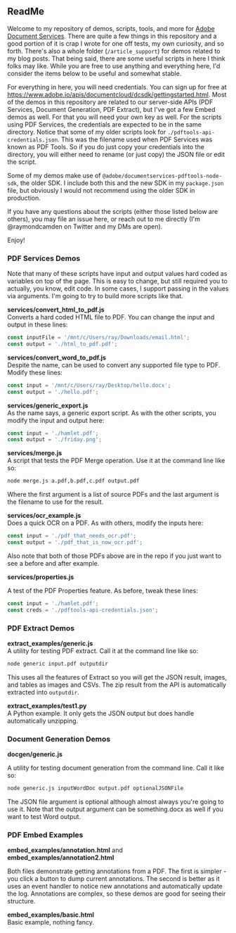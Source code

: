 ## ReadMe

Welcome to my repository of demos, scripts, tools, and more for [Adobe Document Services](https://www.adobe.io/apis/documentcloud/dcsdk/). There are quite a few things in this repository and a good portion of it is crap I wrote for one off tests, my own curiosity, and so forth. There's also a whole folder (`/article_support`) for demos related to my blog posts. That being said, there are some useful scripts in here I think folks may like. While you are free to use anything and everything here, I'd consider the items below to be useful and somewhat stable. 

For everything in here, you will need credentials. You can sign up for free at <https://www.adobe.io/apis/documentcloud/dcsdk/gettingstarted.html>. Most of the demos in this repository are related to our server-side APIs (PDF Services, Document Generation, PDF Extract), but I've got a few Embed demos as well. For that you will need your own key as well. For the scripts using PDF Services, the credentials are expected to be in the same directory. Notice that some of my older scripts look for `./pdftools-api-credentials.json`. This was the filename used when PDF Services was known as PDF Tools. So if you do just copy your credentials into the directory, you will either need to rename (or just copy) the JSON file or edit the script.

Some of my demos make use of `@adobe/documentservices-pdftools-node-sdk`, the older SDK. I include both this and the new SDK in my `package.json` file, but obviously I would not recommend using the older SDK in production.

If you have any questions about the scripts (either those listed below are others), you may file an issue here, or reach out to me directly (I'm @raymondcamden on Twitter and my DMs are open). 

Enjoy!

### PDF Services Demos

Note that many of these scripts have input and output values hard coded as variables on top of the page. This is easy to change, but still required you to actually, you know, edit code. In some cases, I support passing in the values via arguments. I'm going to try to build more scripts like that. 

**services/convert_html_to_pdf.js**<br/>
Converts a hard coded HTML file to PDF. You can change the input and output in these lines:

```js
const inputFile = '/mnt/c/Users/ray/Downloads/email.html';
const output = './html_to_pdf.pdf';
```

**services/convert_word_to_pdf.js**<br/>
Despite the name, can be used to convert any supported file type to PDF. Modify these lines:

```js
const input = '/mnt/c/Users/ray/Desktop/hello.docx';
const output = './hello.pdf';
```

**services/generic_export.js**<br/>
As the name says, a generic export script. As with the other scripts, you modify the input and output here:

```js
const input = './hamlet.pdf';
const output = './friday.png';
```

**services/merge.js**<br/>
A script that tests the PDF Merge operation. Use it at the command line like so:

```bash 
node merge.js a.pdf,b.pdf,c.pdf output.pdf
```

Where the first argument is a list of source PDFs and the last argument is the filename to use for the result.

**services/ocr_example.js**<br/>
Does a quick OCR on a PDF. As with others, modify the inputs here:

```js
const input = './pdf_that_needs_ocr.pdf';
const output = './pdf_that_is_now_ocr.pdf';
```

Also note that both of those PDFs above are in the repo if you just want to see a before and after example.

**services/properties.js**<br/>

A test of the PDF Properties feature. As before, tweak these lines:

```js
const input = './hamlet.pdf';
const creds = './pdftools-api-credentials.json';
```

### PDF Extract Demos

**extract_examples/generic.js**<br/>
A utility for testing PDF extract. Call it at the command line like so:

```bash
node generic input.pdf outputdir
```

This uses all the features of Extract so you will get the JSON result, images, and tables as images and CSVs. The zip result from the API is automatically extracted into `outputdir`. 

**extract_examples/test1.py**<br/>
A Python example. It only gets the JSON output but does handle automatically unzipping.

### Document Generation Demos

**docgen/generic.js**<br/>

A utility for testing document generation from the command line. Call it like so:

```bash
node generic.js inputWordDoc output.pdf optionalJSONFile
```

The JSON file argument is optional although almost always you're going to use it. Note that the output argument can be something.docx as well if you want to test Word output. 

### PDF Embed Examples

**embed_examples/annotation.html** and **embed_examples/annotation2.html**<br/>

Both files demonstrate getting annotations from a PDF. The first is simpler - you click a button to dump current annotations. The second is better as it uses an event handler to notice new annotations and automatically update the log. Annotations are complex, so these demos are good for seeing their structure.

**embed_examples/basic.html**<br/>
Basic example, nothing fancy.


